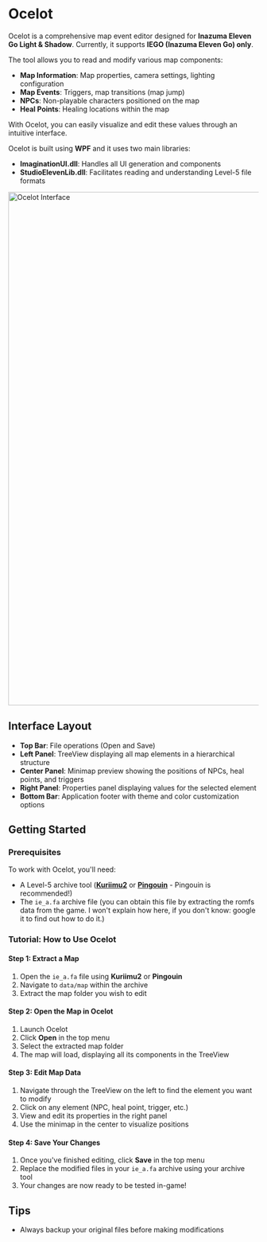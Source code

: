# Ocelot

Ocelot is a comprehensive map event editor designed for **Inazuma Eleven Go Light & Shadow**. Currently, it supports **IEGO (Inazuma Eleven Go) only**.

The tool allows you to read and modify various map components:
- **Map Information**: Map properties, camera settings, lighting configuration
- **Map Events**: Triggers, map transitions (map jump)
- **NPCs**: Non-playable characters positioned on the map
- **Heal Points**: Healing locations within the map

With Ocelot, you can easily visualize and edit these values through an intuitive interface.

Ocelot is built using **WPF** and it uses two main libraries:
- **ImaginationUI.dll**: Handles all UI generation and components
- **StudioElevenLib.dll**: Facilitates reading and understanding Level-5 file formats

<img width="1920" height="1032" alt="Ocelot Interface" src="https://github.com/user-attachments/assets/8d1a3b69-e3e3-4f79-957f-a7ade7dc6d5c" />

## Interface Layout

- **Top Bar**: File operations (Open and Save)
- **Left Panel**: TreeView displaying all map elements in a hierarchical structure
- **Center Panel**: Minimap preview showing the positions of NPCs, heal points, and triggers
- **Right Panel**: Properties panel displaying values for the selected element
- **Bottom Bar**: Application footer with theme and color customization options

## Getting Started

### Prerequisites

To work with Ocelot, you'll need:
- A Level-5 archive tool (**[Kuriimu2](https://github.com/FanTranslatorsInternational/Kuriimu2)** or **[Pingouin](https://github.com/Tiniifan/Pingouin)** - Pingouin is recommended!)
- The `ie_a.fa` archive file  (you can obtain this file by extracting the romfs data from the game. I won't explain how here, if you don't know: google it to find out how to do it.)

### Tutorial: How to Use Ocelot

#### Step 1: Extract a Map

1. Open the `ie_a.fa` file using **Kuriimu2** or **Pingouin**
2. Navigate to `data/map` within the archive
3. Extract the map folder you wish to edit

#### Step 2: Open the Map in Ocelot

1. Launch Ocelot
2. Click **Open** in the top menu
3. Select the extracted map folder
4. The map will load, displaying all its components in the TreeView

#### Step 3: Edit Map Data

1. Navigate through the TreeView on the left to find the element you want to modify
2. Click on any element (NPC, heal point, trigger, etc.)
3. View and edit its properties in the right panel
4. Use the minimap in the center to visualize positions

#### Step 4: Save Your Changes

1. Once you've finished editing, click **Save** in the top menu
2. Replace the modified files in your `ie_a.fa` archive using your archive tool
3. Your changes are now ready to be tested in-game!

## Tips

- Always backup your original files before making modifications
